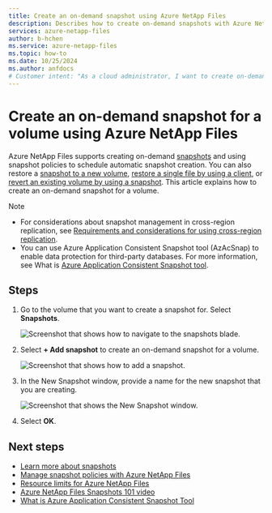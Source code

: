 ```yaml
---
title: Create an on-demand snapshot using Azure NetApp Files
description: Describes how to create on-demand snapshots with Azure NetApp Files.
services: azure-netapp-files
author: b-hchen
ms.service: azure-netapp-files
ms.topic: how-to
ms.date: 10/25/2024
ms.author: anfdocs
# Customer intent: "As a cloud administrator, I want to create on-demand snapshots for volumes in Azure NetApp Files, so that I can ensure data protection and quick recovery options for my applications."
---
```

# Create an on-demand snapshot for a volume using Azure NetApp Files

Azure NetApp Files supports creating on-demand [snapshots](snapshots-introduction.md) and using snapshot policies to schedule automatic snapshot creation. You can also restore a [snapshot to a new volume](snapshots-restore-new-volume.md), [restore a single file by using a client](snapshots-restore-file-client.md), or [revert an existing volume by using a snapshot](snapshots-revert-volume.md). This article explains how to create an on-demand snapshot for a volume. 

> [!NOTE] 
> * For considerations about snapshot management in cross-region replication, see [Requirements and considerations for using cross-region replication](replication-requirements.md).
> * You can use Azure Application Consistent Snapshot tool (AzAcSnap) to enable data protection for third-party databases. For more information, see What is [Azure Application Consistent Snapshot tool](azacsnap-introduction.md).
 
## Steps

1.	Go to the volume that you want to create a snapshot for. Select **Snapshots**.

    ![Screenshot that shows how to navigate to the snapshots blade.](./media/azure-netapp-files-manage-snapshots/azure-netapp-files-navigate-to-snapshots.png)

2.  Select **+ Add snapshot** to create an on-demand snapshot for a volume.

    ![Screenshot that shows how to add a snapshot.](./media/azure-netapp-files-manage-snapshots/azure-netapp-files-add-snapshot.png)

3.	In the New Snapshot window, provide a name for the new snapshot that you are creating.   

    ![Screenshot that shows the New Snapshot window.](./media/azure-netapp-files-manage-snapshots/azure-netapp-files-new-snapshot.png)

4. Select **OK**. 

## Next steps

* [Learn more about snapshots](snapshots-introduction.md)
* [Manage snapshot policies with Azure NetApp Files](snapshots-manage-policy.md)
* [Resource limits for Azure NetApp Files](azure-netapp-files-resource-limits.md)
* [Azure NetApp Files Snapshots 101 video](https://www.youtube.com/watch?v=uxbTXhtXCkw&feature=youtu.be)
* [What is Azure Application Consistent Snapshot Tool](azacsnap-introduction.md)
